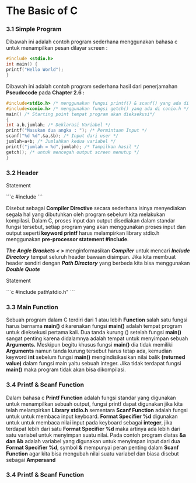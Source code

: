 # The Basic of C

<h3>3.1 Simple Program</h3>
<p>Dibawah ini adalah contoh program sederhana menggunakan bahasa c untuk menampilkan pesan dilayar screen :</p>

```c
#include <stdio.h>
int main() {
printf("Hello World");
}
```

<p>Dibawah ini adalah contoh program sederhana hasil dari penerjamahan <b>Pseudocode</b> pada <b>Chapter 2.6 :</b></p></p>

```c
#include<stdio.h> /* menggunakan fungsi printf() & scanf() yang ada di stdio.h */
#include<conio.h> /* menggunakan fungsi getch() yang ada di conio.h */
main() /* Starting point tempat program akan dieksekusi*/
{
int a,b,jumlah; /* Deklarasi Variabel */
printf("Masukan dua angka : "); /* Permintaan Input */
scanf("%d %d",&a,&b); /* Input dari user */
jumlah=a+b; /* Jumlahkan kedua variabel */
printf("jumlah = %d",jumlah); /* Tampilkan hasil */
getch(); /* untuk mencegah output screen menutup */
} 
```

<h3>3.2 Header</h3>

<p>Statement</p>
```c
#include <stdio.h>
```
<p>Disebut sebagai <b>Compiler Directive</b> secara sederhana isinya menyediakan segala hal yang dibutuhkan oleh program
sebelum kita melakukan kompilasi. Dalam C, proses input dan output disediakan dalam standar fungsi tersebut, setiap program 
yang akan menggunakan proses input dan output seperti <b>keyword printf</b> harus melampirkan library stdio.h menggunakan <b>pre-processor statement #include</b>.</p>

<p><i><b>The Angle Brackets < > </b></i> menginformasikan <i><b>Compiler</b></i> untuk mencari <i><b>Include Directory</b></i> tempat seluruh header bawaan disimpan. Jika kita membuat header sendiri dengan <i><b>Path Directory</b></i> yang berbeda kita bisa menggunakan <i><b>Double Quote</b></i></p>

<p>Statement</p>
```c
#include path\stdio.h"
```

<h3>3.3 Main Function</h3>
<p>Sebuah program dalam C terdiri dari 1 atau lebih <b>Function</b> salah satu fungsi harus bernama <b>main()</b> dikarenakan fungsi <b>main()</b> adalah tempat program untuk dieksekusi pertama kali. Dua tanda kurung () setelah fungsi <b>main()</b> sangat penting karena didalamnya adalah tempat untuk menyimpan sebuah <b>Arguments.</b> Meskipun begitu khusus fungsi <b>main()</b> dia tidak memiliki <b>Arguments</b> namun tanda kurung tersebut harus tetap ada, kemudian keyword <b>int</b> sebelum fungsi <b>main()</b> mengindisikasikan nilai balik <b>(returned value)</b> dalam fungsi main yaitu sebuah integer. Jika tidak terdapat fungsi <b>main()</b> maka program tidak akan bisa dikompilasi. 
</p>

<h3>3.4 Printf & Scanf Function</h3>
<p>Dalam bahasa c <b>Printf Function</b> adalah fungsi standar yang digunakan untuk menampilkan sebuah output, fungsi printf dapat digunakan jika kita telah melampirkan <b>Library stdio.h</b> sementara <b>Scanf Function</b> adalah fungsi untuk untuk membaca input keyboard. <b>Format Specifier %d</b> digunakan untuk untuk membaca nilai input pada keyboard sebagai <b>integer</b>, jika terdapat lebih dari satu <b>Format Specifier %d</b> maka artinya ada lebih dari satu variabel untuk menyimpan suatu nilai. Pada contoh program diatas <b>&a dan &b</b> adalah variabel yang digunakan untuk menyimpan input dari dua <b>Format Specifier %d</b>, symbol <b>&</b> mempunyai peran penting dalam <b>Scanf Function</b> agar kita bisa mengubah nilai suatu variabel dan biasa disebut sebagai <b>Ampersand</b></p>

<h3>3.4 Printf & Scanf Function</h3>
